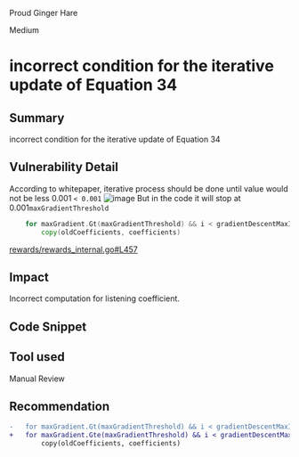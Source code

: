 Proud Ginger Hare

Medium

# incorrect condition for the iterative update of Equation 34

## Summary
incorrect condition for the iterative update of Equation 34
## Vulnerability Detail
According to whitepaper, iterative process should be done until value would not be less 0.001 `< 0.001`
![image](https://github.com/sherlock-audit/2024-06-allora-0xVolodya/assets/6043510/0467f4a1-fcc0-416c-b46b-284a3c74a422)
But in the code it will stop at 0.001`maxGradientThreshold`
```go
	for maxGradient.Gt(maxGradientThreshold) && i < gradientDescentMaxIters {
		copy(oldCoefficients, coefficients)

```
[rewards/rewards_internal.go#L457](https://github.com/sherlock-audit/2024-06-allora/blob/main/allora-chain/x/emissions/module/rewards/rewards_internal.go#L457)
## Impact
Incorrect computation for listening coefficient.
## Code Snippet

## Tool used

Manual Review

## Recommendation
```diff
-	for maxGradient.Gt(maxGradientThreshold) && i < gradientDescentMaxIters {
+	for maxGradient.Gte(maxGradientThreshold) && i < gradientDescentMaxIters {
		copy(oldCoefficients, coefficients)

```